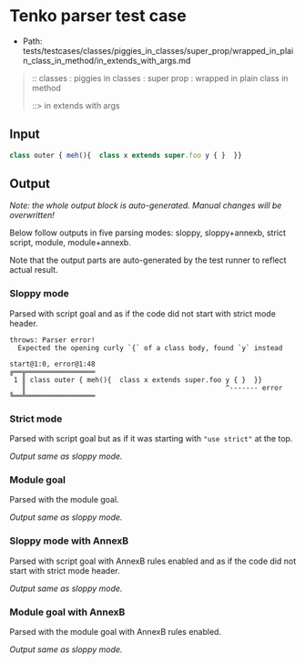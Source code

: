 # Tenko parser test case

- Path: tests/testcases/classes/piggies_in_classes/super_prop/wrapped_in_plain_class_in_method/in_extends_with_args.md

> :: classes : piggies in classes : super prop : wrapped in plain class in method
>
> ::> in extends with args

## Input

`````js
class outer { meh(){  class x extends super.foo y { }  }}
`````

## Output

_Note: the whole output block is auto-generated. Manual changes will be overwritten!_

Below follow outputs in five parsing modes: sloppy, sloppy+annexb, strict script, module, module+annexb.

Note that the output parts are auto-generated by the test runner to reflect actual result.

### Sloppy mode

Parsed with script goal and as if the code did not start with strict mode header.

`````
throws: Parser error!
  Expected the opening curly `{` of a class body, found `y` instead

start@1:0, error@1:48
╔══╦═════════════════
 1 ║ class outer { meh(){  class x extends super.foo y { }  }}
   ║                                                 ^------- error
╚══╩═════════════════

`````

### Strict mode

Parsed with script goal but as if it was starting with `"use strict"` at the top.

_Output same as sloppy mode._

### Module goal

Parsed with the module goal.

_Output same as sloppy mode._

### Sloppy mode with AnnexB

Parsed with script goal with AnnexB rules enabled and as if the code did not start with strict mode header.

_Output same as sloppy mode._

### Module goal with AnnexB

Parsed with the module goal with AnnexB rules enabled.

_Output same as sloppy mode._
